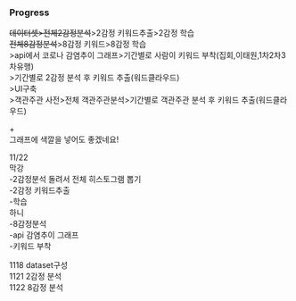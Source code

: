 ### Progress  



~~데이터셋>전체2감정분석~~>2감정 키워드추출>2감정 학습  
  ~~전체8감정분석~~>8감정 키워드>8감정 학습    
  \>api에서 코로나 감염추이 그래프>기간별로 사람이 키워드 부착(집회,이태원,1차2차3차유행)  
  \>기간별로 2감정 분석 후 키워드 추출(워드클라우드)  
  \>UI구축  
  \>객관주관 사전>전체 객관주관분석>기간별로 객관주관 분석 후 키워드 추출(워드클라우드)  




\+  
그래프에 색깔을 넣어도 좋겠네요!  

11/22  
막강  
-2감정분석 돌려서 전체 히스토그램 뽑기  
-2감정 키워드추출  
-학습  
하니  
-8감정분석  
-api 감염추이 그래프  
-키워드 부착  

1118 dataset구성  
1121 2감정 분석  
1122 8감정 분석  
